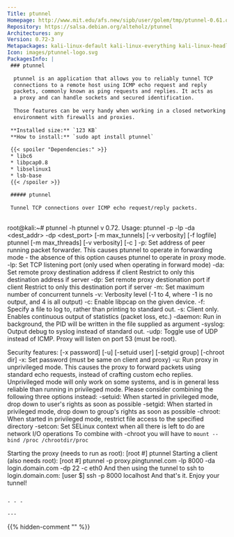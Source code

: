 ```yaml
---
Title: ptunnel
Homepage: http://www.mit.edu/afs.new/sipb/user/golem/tmp/ptunnel-0.61.orig/web/
Repository: https://salsa.debian.org/alteholz/ptunnel
Architectures: any
Version: 0.72-3
Metapackages: kali-linux-default kali-linux-everything kali-linux-headless kali-linux-large kali-linux-nethunter kali-tools-post-exploitation 
Icon: images/ptunnel-logo.svg
PackagesInfo: |
 ### ptunnel
 
  ptunnel is an application that allows you to reliably tunnel TCP
  connections to a remote host using ICMP echo request and reply
  packets, commonly known as ping requests and replies. It acts as
  a proxy and can handle sockets and secured identification.
   
  Those features can be very handy when working in a closed networking
  environment with firewalls and proxies.
 
 **Installed size:** `123 KB`  
 **How to install:** `sudo apt install ptunnel`  
 
 {{< spoiler "Dependencies:" >}}
 * libc6 
 * libpcap0.8 
 * libselinux1 
 * lsb-base 
 {{< /spoiler >}}
 
 ##### ptunnel
 
 Tunnel TCP connections over ICMP echo request/reply packets.
 
 ```
 root@kali:~# ptunnel -h
 ptunnel v 0.72.
 Usage:   ptunnel -p <addr> -lp <port> -da <dest_addr> -dp <dest_port> [-m max_tunnels] [-v verbosity] [-f logfile]
          ptunnel [-m max_threads] [-v verbosity] [-c <device>]
      -p: Set address of peer running packet forwarder. This causes
          ptunnel to operate in forwarding mode - the absence of this
          option causes ptunnel to operate in proxy mode.
     -lp: Set TCP listening port (only used when operating in forward mode)
     -da: Set remote proxy destination address if client
          Restrict to only this destination address if server
     -dp: Set remote proxy destionation port if client
          Restrict to only this destination port if server
      -m: Set maximum number of concurrent tunnels
      -v: Verbosity level (-1 to 4, where -1 is no output, and 4 is all output)
      -c: Enable libpcap on the given device.
      -f: Specify a file to log to, rather than printing to standard out.
      -s: Client only. Enables continuous output of statistics (packet loss, etc.)
 -daemon: Run in background, the PID will be written in the file supplied as argument
 -syslog: Output debug to syslog instead of standard out.
    -udp: Toggle use of UDP instead of ICMP. Proxy will listen on port 53 (must be root).
 
 Security features:  [-x password] [-u] [-setuid user] [-setgid group] [-chroot dir]
      -x: Set password (must be same on client and proxy)
      -u: Run proxy in unprivileged mode. This causes the proxy to forward
          packets using standard echo requests, instead of crafting custom echo replies.
          Unprivileged mode will only work on some systems, and is in general less reliable
          than running in privileged mode.
          Please consider combining the following three options instead:
 -setuid: When started in privileged mode, drop down to user's rights as soon as possible
 -setgid: When started in privileged mode, drop down to group's rights as soon as possible
 -chroot: When started in privileged mode, restrict file access to the specified directory
 -setcon: Set SELinux context when all there is left to do are network I/O operations
          To combine with -chroot you will have to `mount --bind /proc /chrootdir/proc`
 
 Starting the proxy (needs to run as root):
  [root #] ptunnel
 Starting a client (also needs root):
  [root #] ptunnel -p proxy.pingtunnel.com -lp 8000 -da login.domain.com -dp 22 -c eth0
 And then using the tunnel to ssh to login.domain.com:
  [user $] ssh -p 8000 localhost
 And that's it. Enjoy your tunnel!
 
 ```
 
 - - -
 
---
```

{{% hidden-comment "<!--Do not edit anything above this line-->" %}}
